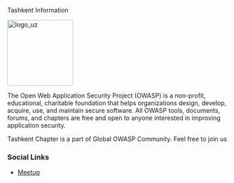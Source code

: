 Tashkent Information

<img width="150" height="150" alt="logo_uz" src="assets/logo_uz.png" />

The Open Web Application Security Project (OWASP) is a non-profit, educational, charitable foundation that helps organizations design, develop, acquire, use, and maintain secure software. All OWASP tools, documents, forums, and chapters are free and open to anyone interested in improving application security.

Tashkent Chapter is a part of Global OWASP Community. Feel free to join us


### Social Links
* [Meetup](#)


